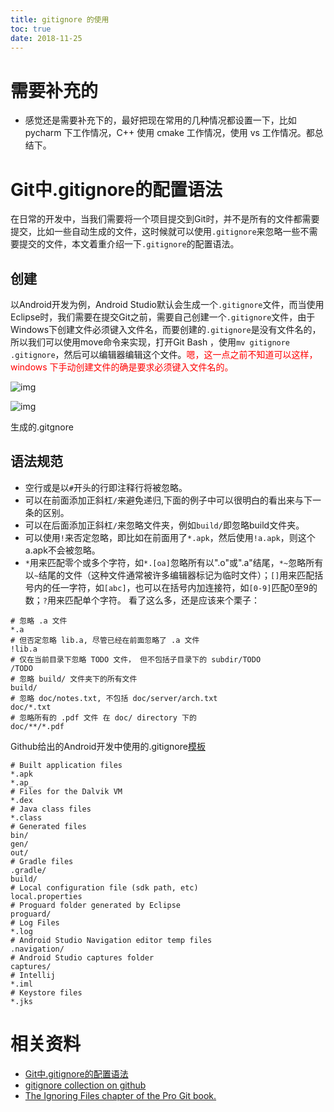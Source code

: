 ```yaml
---
title: gitignore 的使用
toc: true
date: 2018-11-25
---
```

# 需要补充的

- 感觉还是需要补充下的，最好把现在常用的几种情况都设置一下，比如 pycharm 下工作情况，C++ 使用 cmake 工作情况，使用 vs 工作情况。都总结下。

# Git中.gitignore的配置语法


在日常的开发中，当我们需要将一个项目提交到Git时，并不是所有的文件都需要提交，比如一些自动生成的文件，这时候就可以使用`.gitignore`来忽略一些不需要提交的文件，本文着重介绍一下`.gitignore`的配置语法。

## 创建

以Android开发为例，Android Studio默认会生成一个`.gitignore`文件，而当使用Eclipse时，我们需要在提交Git之前，需要自己创建一个`.gitignore`文件，由于Windows下创建文件必须键入文件名，而要创建的`.gitignore`是没有文件名的，所以我们可以使用move命令来实现，打开Git Bash ，使用`mv gitignore .gitignore`，然后可以编辑器编辑这个文件。<span style="color:red;">嗯，这一点之前不知道可以这样，windows 下手动创建文件的确是要求必须键入文件名的。</span>



![img](https:////upload-images.jianshu.io/upload_images/435109-70ca75e1d01dd1b0.png?imageMogr2/auto-orient/strip%7CimageView2/2/w/563/format/webp)



![img](https:////upload-images.jianshu.io/upload_images/435109-1b084fe86f0500d7.png?imageMogr2/auto-orient/strip%7CimageView2/2/w/578/format/webp)

生成的.gitgnore

## 语法规范

- 空行或是以`#`开头的行即注释行将被忽略。
- 可以在前面添加正斜杠`/`来避免递归,下面的例子中可以很明白的看出来与下一条的区别。
- 可以在后面添加正斜杠`/`来忽略文件夹，例如`build/`即忽略build文件夹。
- 可以使用`!`来否定忽略，即比如在前面用了`*.apk`，然后使用`!a.apk`，则这个a.apk不会被忽略。
-  `*`用来匹配零个或多个字符，如`*.[oa]`忽略所有以".o"或".a"结尾，`*~`忽略所有以`~`结尾的文件（这种文件通常被许多编辑器标记为临时文件）；`[]`用来匹配括号内的任一字符，如`[abc]`，也可以在括号内加连接符，如`[0-9]`匹配0至9的数；`?`用来匹配单个字符。
   看了这么多，还是应该来个栗子：

```
# 忽略 .a 文件
*.a
# 但否定忽略 lib.a, 尽管已经在前面忽略了 .a 文件
!lib.a
# 仅在当前目录下忽略 TODO 文件， 但不包括子目录下的 subdir/TODO
/TODO
# 忽略 build/ 文件夹下的所有文件
build/
# 忽略 doc/notes.txt, 不包括 doc/server/arch.txt
doc/*.txt
# 忽略所有的 .pdf 文件 在 doc/ directory 下的
doc/**/*.pdf
```

Github给出的Android开发中使用的.gitignore[模板](https://link.jianshu.com?t=https://github.com/github/gitignore/blob/master/Android.gitignore)

```
# Built application files
*.apk
*.ap_
# Files for the Dalvik VM
*.dex
# Java class files
*.class
# Generated files
bin/
gen/
out/
# Gradle files
.gradle/
build/
# Local configuration file (sdk path, etc)
local.properties
# Proguard folder generated by Eclipse
proguard/
# Log Files
*.log
# Android Studio Navigation editor temp files
.navigation/
# Android Studio captures folder
captures/
# Intellij
*.iml
# Keystore files
*.jks
```

# 相关资料


- [Git中.gitignore的配置语法](https://www.jianshu.com/p/ea6341224e89)
- [gitignore collection on github](https://link.jianshu.com?t=https://github.com/github/gitignore)
-  [The Ignoring Files chapter of the Pro Git book.](https://link.jianshu.com?t=https://git-scm.com/book/en/v2/Git-Basics-Recording-Changes-to-the-Repository#Ignoring-Files)

